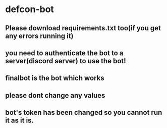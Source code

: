 # defcon-bot


## Please download requirements.txt too(if you get any errors running it)




## you need to authenticate the bot to a server(discord server) to use the bot!



## finalbot is the bot which works 





## please dont change any values





## bot's token has been changed so you cannot run it as it is.
